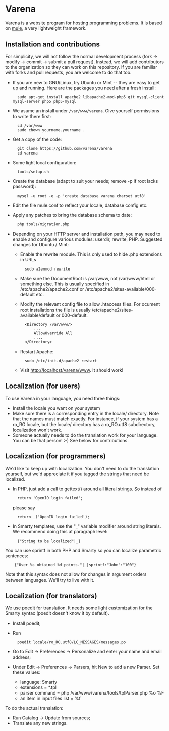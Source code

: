 Varena
====

Varena is a website program for hosting programming problems. It is based on [mule](https://github.com/CatalinFrancu/mule), a very lightweight framework.

Installation and contributions
------------------------------

For simplicity, we will not follow the normal development process (fork -> modify -> commit -> submit a pull request). Instead, we will add contributors to the organization so they can work on this repository. If you are familiar with forks and pull requests, you are welcome to do that too.

* If you are new to GNU/Linux, try Ubuntu or Mint -- they are easy to get up and running. Here are the packages you need after a fresh install:

        sudo apt-get install apache2 libapache2-mod-php5 git mysql-client mysql-server php5 php5-mysql

* We asume an install under `/var/www/varena`. Give yourself permissions to write there first:

        cd /var/www
        sudo chown yourname.yourname .

* Get a copy of the code:

        git clone https://github.com/varena/varena
        cd varena

* Some light local configuration:

        tools/setup.sh

* Create the database (adapt to suit your needs; remove -p if root lacks password):

        mysql -u root -e -p 'create database varena charset utf8'

* Edit the file mule.conf to reflect your locale, database config etc.
* Apply any patches to bring the database schema to date:

        php tools/migration.php

* Depending on your HTTP server and installation path, you may need to enable and configure various modules: userdir, rewrite, PHP. Suggested changes for Ubuntu / Mint:
  * Enable the rewrite module. This is only used to hide .php extensions in URLs

          sudo a2enmod rewrite

  * Make sure the DocumentRoot is /var/www, not /var/www/html or something else. This is usually specified in /etc/apache2/apache2.conf or /etc/apache2/sites-available/000-default etc.

  * Modify the relevant config file to allow .htaccess files. For ocument root installations the file is usually /etc/apache2/sites-available/default or 000-default.

          <Directory /var/www/>
              ...
              AllowOverride All
              ....
          </Directory>

  * Restart Apache:

          sudo /etc/init.d/apache2 restart

  * Visit <http://localhost/varena/www>. It should work!          


Localization (for users)
------------------------

To use Varena in your language, you need three things:

* Install the locale you want on your system
* Make sure there is a corresponding entry in the locale/ directory. Note that the names must match exactly. For instance, if your system has a ro_RO locale, but the locale/ directory has a ro_RO.utf8 subdirectory, localization won't work.
* Someone actually needs to do the translation work for your language. You can be that person! :-) See below for contributions.


Localization (for programmers)
-------------------------------


We'd like to keep up with localization. You don't need to do the translation yourself, but we'd appreciate it if you tagged the strings that need be localized.

* In PHP, just add a call to gettext() around all literal strings. So instead of 

        return 'OpenID login failed';

  please say

        return _('OpenID login failed');

* In Smarty templates, use the "_" variable modifier around string literals. We recommend doing this at paragraph level:

        {"String to be localized"|_}

You can use sprintf in both PHP and Smarty so you can localize parametric sentences:

        {"User %s obtained %d points."|_|sprintf:"John":"100"}

Note that this syntax does not allow for changes in argument orders between languages. We'll try to live with it.

Localization (for translators)
------------------------------

We use poedit for translation. It needs some light customization for the Smarty syntax (poedit doesn't know it by default).

* Install poedit;
* Run

        poedit locale/ro_RO.utf8/LC_MESSAGES/messages.po

* Go to Edit -> Preferences -> Personalize and enter your name and email address;
* Under Edit -> Preferences -> Parsers, hit New to add a new Parser. Set these values:
  * language: Smarty
  * extensions = *.tpl
  * parser command = php /var/www/varena/tools/tplParser.php %o %F
  * an item in input files list = %f

To do the actual translation:

* Run Catalog -> Update from sources;
* Translate any new strings.
